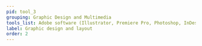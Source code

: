 ```yaml
---
pid: tool_3
grouping: Graphic Design and Multimedia
tools_list: Adobe software (Illustrator, Premiere Pro, Photoshop, InDesign)
label: Graphic design and layout
order: 2
---
```


